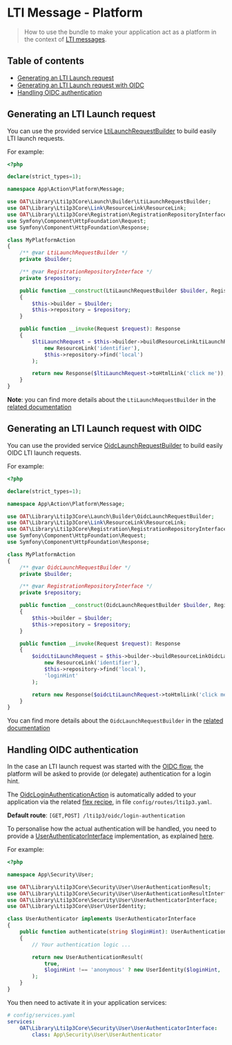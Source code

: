 # LTI Message - Platform

> How to use the bundle to make your application act as a platform in the context of [LTI messages](http://www.imsglobal.org/spec/lti/v1p3/#lti-message-general-details).

## Table of contents

- [Generating an LTI Launch request](#generating-an-lti-launch-request)
- [Generating an LTI Launch request with OIDC](#generating-an-lti-launch-request-with-oidc)
- [Handling OIDC authentication](#handling-oidc-authentication)

## Generating an LTI Launch request 

You can use the provided service [LtiLaunchRequestBuilder](https://github.com/oat-sa/lib-lti1p3-core/blob/master/src/Launch/Builder/LtiLaunchRequestBuilder.php) to build easily LTI launch requests.

For example:

```php
<?php

declare(strict_types=1);

namespace App\Action\Platform\Message;

use OAT\Library\Lti1p3Core\Launch\Builder\LtiLaunchRequestBuilder;
use OAT\Library\Lti1p3Core\Link\ResourceLink\ResourceLink;
use OAT\Library\Lti1p3Core\Registration\RegistrationRepositoryInterface;
use Symfony\Component\HttpFoundation\Request;
use Symfony\Component\HttpFoundation\Response;

class MyPlatformAction
{
    /** @var LtiLaunchRequestBuilder */
    private $builder;

    /** @var RegistrationRepositoryInterface */
    private $repository;

    public function __construct(LtiLaunchRequestBuilder $builder, RegistrationRepositoryInterface $repository)
    {
        $this->builder = $builder;
        $this->repository = $repository;
    }

    public function __invoke(Request $request): Response
    {
        $ltiLaunchRequest = $this->builder->buildResourceLinkLtiLaunchRequest(
            new ResourceLink('identifier'),
            $this->repository->find('local')
        );

        return new Response($ltiLaunchRequest->toHtmlLink('click me'));
    }
}
```

**Note**: you can find more details about the `LtiLaunchRequestBuilder` in the [related documentation](https://github.com/oat-sa/lib-lti1p3-core/blob/master/doc/message/resource-link-launch.md)

## Generating an LTI Launch request with OIDC

You can use the provided service [OidcLaunchRequestBuilder](https://github.com/oat-sa/lib-lti1p3-core/blob/master/src/Launch/Builder/OidcLaunchRequestBuilder.php) to build easily OIDC LTI launch requests.

For example:

```php
<?php

declare(strict_types=1);

namespace App\Action\Platform\Message;

use OAT\Library\Lti1p3Core\Launch\Builder\OidcLaunchRequestBuilder;
use OAT\Library\Lti1p3Core\Link\ResourceLink\ResourceLink;
use OAT\Library\Lti1p3Core\Registration\RegistrationRepositoryInterface;
use Symfony\Component\HttpFoundation\Request;
use Symfony\Component\HttpFoundation\Response;

class MyPlatformAction
{
    /** @var OidcLaunchRequestBuilder */
    private $builder;

    /** @var RegistrationRepositoryInterface */
    private $repository;

    public function __construct(OidcLaunchRequestBuilder $builder, RegistrationRepositoryInterface $repository)
    {
        $this->builder = $builder;
        $this->repository = $repository;
    }

    public function __invoke(Request $request): Response
    {
        $oidcLtiLaunchRequest = $this->builder->buildResourceLinkOidcLaunchRequest(
            new ResourceLink('identifier'),
            $this->repository->find('local'),
            'loginHint'
        );

        return new Response($oidcLtiLaunchRequest->toHtmlLink('click me'));
    }
}
```

You can find more details about the `OidcLaunchRequestBuilder` in the [related documentation](https://github.com/oat-sa/lib-lti1p3-core/blob/master/doc/message/oidc-resource-link-launch.md)

## Handling OIDC authentication

In the case an LTI launch request was started with the [OIDC flow](https://www.imsglobal.org/spec/security/v1p0/#step-2-authentication-request), the platform will be asked to provide (or delegate) authentication for a login hint.

The [OidcLoginAuthenticationAction](../../Action/Platform/Message/OidcLoginAuthenticationAction.php) is automatically added to your application via the related [flex recipe](https://github.com/symfony/recipes-contrib/tree/master/oat-sa/bundle-lti1p3), in file `config/routes/lti1p3.yaml`.

**Default route**: `[GET,POST] /lti1p3/oidc/login-authentication`

To personalise how the actual authentication will be handled, you need to provide a [UserAuthenticatorInterface](https://github.com/oat-sa/lib-lti1p3-core/blob/master/src/Security/User/UserAuthenticatorInterface.php) implementation, as explained [here](https://github.com/oat-sa/lib-lti1p3-core/blob/master/doc/quickstart/interfaces.md#mandatory-interfaces).

For example:

```php
<?php

namespace App\Security\User;

use OAT\Library\Lti1p3Core\Security\User\UserAuthenticationResult;
use OAT\Library\Lti1p3Core\Security\User\UserAuthenticationResultInterface;
use OAT\Library\Lti1p3Core\Security\User\UserAuthenticatorInterface;
use OAT\Library\Lti1p3Core\User\UserIdentity;

class UserAuthenticator implements UserAuthenticatorInterface
{
    public function authenticate(string $loginHint): UserAuthenticationResultInterface
    {
        // Your authentication logic ...

        return new UserAuthenticationResult(
            true,
            $loginHint !== 'anonymous' ? new UserIdentity($loginHint, ...) : null
        );
    }
}
```

You then need to activate it in your application services:

```yaml
# config/services.yaml
services:
    OAT\Library\Lti1p3Core\Security\User\UserAuthenticatorInterface:
        class: App\Security\User\UserAuthenticator
```
